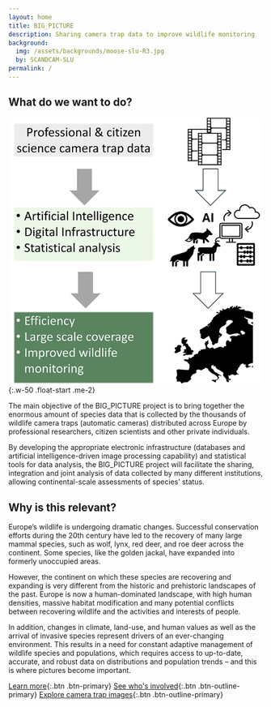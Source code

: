 ```yaml
---
layout: home
title: BIG_PICTURE
description: Sharing camera trap data to improve wildlife monitoring
background:
  img: /assets/backgrounds/moose-slu-R3.jpg
  by: SCANDCAM-SLU
permalink: /
---
```


## What do we want to do?

![What do we want to do](/assets/images/want-we-want.png){:.w-50 .float-start .me-2}

The main objective of the BIG_PICTURE project is to bring together the enormous amount of species data that is collected by the thousands of wildlife camera traps (automatic cameras) distributed across Europe by professional researchers, citizen scientists and other private individuals.

By developing the appropriate electronic infrastructure (databases and artificial intelligence-driven image processing capability) and statistical tools for data analysis, the BIG_PICTURE project will facilitate the sharing, integration and joint analysis of data collected by many different institutions, allowing continental-scale assessments of species’ status.

## Why is this relevant?

Europe’s wildlife is undergoing dramatic changes. Successful conservation efforts during the 20th century have led to the recovery of many large mammal species, such as wolf, lynx, red deer, and roe deer across the continent. Some species, like the golden jackal, have expanded into formerly unoccupied areas.

However, the continent on which these species are recovering and expanding is very different from the historic and prehistoric landscapes of the past. Europe is now a human-dominated landscape, with high human densities, massive habitat modification and many potential conflicts between recovering wildlife and the activities and interests of people.

In addition, changes in climate, land-use, and human values as well as the arrival of invasive species represent drivers of an ever-changing environment. This results in a need for constant adaptive management of wildlife species and populations, which requires access to up-to-date, accurate, and robust data on distributions and population trends – and this is where pictures become important.

[Learn more](/about/){:.btn .btn-primary}
[See who's involved](/partners/){:.btn .btn-outline-primary}
[Explore camera trap images](/gallery/){:.btn .btn-outline-primary}
